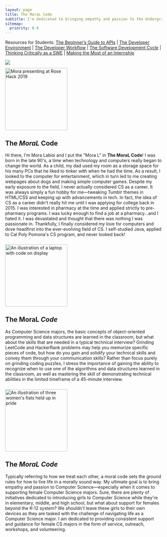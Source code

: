 ```yaml
---
layout: page
title: The MoraL Code
subtitle: I'm dedicated to bringing empathy and passion to the Undergraduate Computer Science Major experience. Read on to learn about my philosophy.
sitemap:
  priority: 0.9
---
```


<p>Resources for Students: <a href="{{ 'assets/pdf/apis.pdf' | prepend: site.baseurl }}" aria-label="The Beginner’s Guide to APIs" target="_blank">The Beginner’s Guide to APIs</a> | <a href="{{ 'assets/pdf/devEnv.pdf' | prepend: site.baseurl }}" aria-label="The Developer Environment" target="_blank">The Developer Environment</a> | <a href="{{ 'assets/pdf/devWorkflow.pdf' | prepend: site.baseurl }}" aria-label="The Developer Workflow" target="_blank">The Developer Workflow</a> | <a href="{{ 'assets/pdf/sdlc.pdf' | prepend: site.baseurl }}" aria-label="The Software Development Cycle" target="_blank">The Software Development Cycle</a> | <a href="{{ 'assets/pdf/thinkingCritically.pdf' | prepend: site.baseurl }}" aria-label="Thinking Critically as a SWE" target="_blank">Thinking Critically as a SWE</a> | <a href="{{ 'assets/pdf/internship.pdf' | prepend: site.baseurl }}" aria-label="Making the Most of an Internship" target="_blank">Making the Most of an Internship</a></p>

<img src="{{ '/assets/img/tmc.png' | prepend: site.baseurl }}" id="about-img">


<div>
<div class="row">
<div class="column-left" style="padding-right: 2%;padding-top: 2%">
<img width="200" height="200" src="{{ '/assets/img/rosehack.jpeg' | prepend: site.baseurl }}" class="body-img" alt="Mora presenting at Rose Hack 2019">
</div>
<div class="column-right">
<h2>The <strong><em>MoraL</em></strong> Code</h2>
<p>Hi there, I'm Mora Labisi and I put the "Mora L" in <b>The MoraL Code</b>! I was born in the late 90's, a time when technology and computers really began to change the world. As a child, my dad used my room as a storage space for his many PCs that he liked to tinker with when he had the time. As a result, I looked to the computer for entertainment, which in turn led to me creating webpages about dogs and making simple computer games. Despite my early exposure to the field, I never actually considered CS as a career. It was always simply a fun hobby for me—tweaking Tumblr themes in HTML/CSS and keeping up with advancements in tech. In fact, the idea of CS as a career didn't really hit me until I was applying for college back in 2015. I was interested in pharmacy at the time and applied strictly to pre-pharmacy programs. I was lucky enough to find a job at a pharmacy...and I hated it. I was devastated and thought that there was nothing I was passionate in. Thankfully, I finally considered my love for computers and dove headfirst into the ever-evolving field of CS. I self-studied Java, applied to Cal Poly Pomona's CS program, and never looked back!</p>
</div>
</div>
</div>

<div>
<div class="row">
<div class="column-left" style="padding-right: 2%;padding-top: 2%">
<img width="200" height="200" src="{{ '/assets/img/laptop.png' | prepend: site.baseurl }}" class="body-img" alt="An illustration of a laptop with code on display">
</div>
<div class="column-right">
<h2>The MoraL <strong><em>Code</em></strong></h2>
<p>As Computer Science majors, the basic concepts of object-oriented programming and data structures are learned in the classroom, but what about the skills that are needed in a typical technical interview? Grinding LeetCode and HackerRank problems may help you memorize specific pieces of code, but how do you gain and solidify your technical skills and convey them through your communication skills? Rather than focus purely on grinding coding puzzles, I stress the importance of gaining the ability to recognize when to use one of the algorithms and data structures learned in the classroom, as well as mastering the skill of demonstrating technical abilities in the limited timeframe of a 45-minute interview.</p>
</div>
</div>
</div>

<div>
<div class="row">
<div class="column-left" style="padding-right: 2%;padding-top: 2%">
<img width="200" height="200" src="{{ '/assets/img/empowered.png' | prepend: site.baseurl }}" class="body-img" alt="An illustration of three women's fists held up in pride">
</div>
<div class="column-right">
<h2>The <strong><em>MoraL Code</em></strong></h2>
<p>Typically referring to how we treat each other, a moral code sets the ground rules for how to live life in a morally sound way. My ultimate goal is to bring empathy and passion to Computer Science—especially when it comes to supporting female Computer Science majors. Sure, there are plenty of initiatives dedicated to introducing girls to Computer Science while they're in elementary, middle, and high school, but what about support for females beyond the K-12 system? We shouldn't leave these girls to their own devices as they are tasked with the challenge of navigating life as a Computer Science major. I am dedicated to providing consistent support and guidance for female CS majors in the form of service, outreach, workshops, and volunteering. </p>
</div>
</div>
</div>

